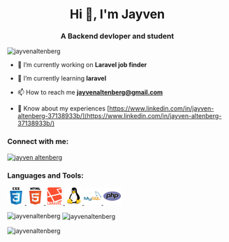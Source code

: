 <h1 align="center">Hi 👋, I'm Jayven</h1>
<h3 align="center">A Backend devloper and student</h3>

<p align="left"> <img src="https://komarev.com/ghpvc/?username=jayvenaltenberg&label=Profile%20views&color=0e75b6&style=flat" alt="jayvenaltenberg" /> </p>

- 🔭 I’m currently working on **Laravel job finder**

- 🌱 I’m currently learning **laravel**

- 📫 How to reach me **jayvenaltenberg@gmail.com**

- 📄 Know about my experiences [https://www.linkedin.com/in/jayven-altenberg-37138933b/](https://www.linkedin.com/in/jayven-altenberg-37138933b/)

<h3 align="left">Connect with me:</h3>
<p align="left">
<a href="https://linkedin.com/in/jayven altenberg" target="blank"><img align="center" src="https://raw.githubusercontent.com/rahuldkjain/github-profile-readme-generator/master/src/images/icons/Social/linked-in-alt.svg" alt="jayven altenberg" height="30" width="40" /></a>
</p>

<h3 align="left">Languages and Tools:</h3>
<p align="left"> <a href="https://www.w3schools.com/css/" target="_blank" rel="noreferrer"> <img src="https://raw.githubusercontent.com/devicons/devicon/master/icons/css3/css3-original-wordmark.svg" alt="css3" width="40" height="40"/> </a> <a href="https://www.w3.org/html/" target="_blank" rel="noreferrer"> <img src="https://raw.githubusercontent.com/devicons/devicon/master/icons/html5/html5-original-wordmark.svg" alt="html5" width="40" height="40"/> </a> <a href="https://laravel.com/" target="_blank" rel="noreferrer"> <img src="https://raw.githubusercontent.com/devicons/devicon/master/icons/laravel/laravel-plain-wordmark.svg" alt="laravel" width="40" height="40"/> </a> <a href="https://www.linux.org/" target="_blank" rel="noreferrer"> <img src="https://raw.githubusercontent.com/devicons/devicon/master/icons/linux/linux-original.svg" alt="linux" width="40" height="40"/> </a> <a href="https://www.mysql.com/" target="_blank" rel="noreferrer"> <img src="https://raw.githubusercontent.com/devicons/devicon/master/icons/mysql/mysql-original-wordmark.svg" alt="mysql" width="40" height="40"/> </a> <a href="https://www.php.net" target="_blank" rel="noreferrer"> <img src="https://raw.githubusercontent.com/devicons/devicon/master/icons/php/php-original.svg" alt="php" width="40" height="40"/> </a> </p>

<p><img align="left" src="https://github-readme-stats.vercel.app/api/top-langs?username=jayvenaltenberg&show_icons=true&locale=en&layout=compact" alt="jayvenaltenberg" /></p>

<p>&nbsp;<img align="center" src="https://github-readme-stats.vercel.app/api?username=jayvenaltenberg&show_icons=true&locale=en" alt="jayvenaltenberg" /></p>

<p><img align="center" src="https://github-readme-streak-stats.herokuapp.com/?user=jayvenaltenberg&" alt="jayvenaltenberg" /></p>

